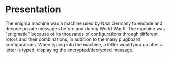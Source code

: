 # Presentation

The enigma machine was a machine used by Nazi Germany to encode and decode private messages before and during World War II.
The machine was "enigmatic" because of its thousands of configurations through different rotors and their combinations, in addition to the many plugboard configurations. When typing into the machine, a letter would pop up after a letter is typed, displaying the encrypted/decrypted message.
